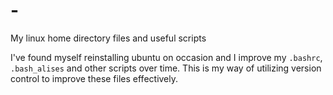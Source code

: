 # -
My linux home directory files and useful scripts

I've found myself reinstalling ubuntu on occasion and I improve my `.bashrc`, `.bash_alises` and other scripts over time. This is my way of utilizing version control to improve these files effectively. 


